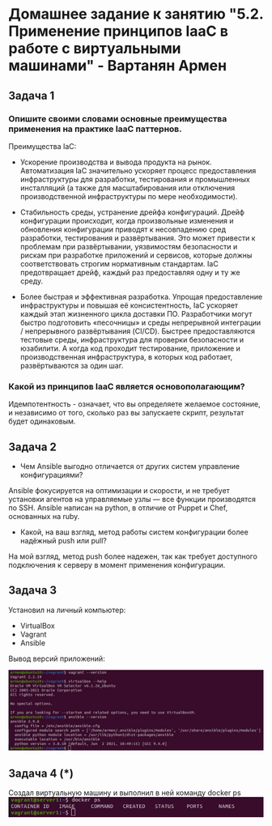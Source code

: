 # Домашнее задание к занятию "5.2. Применение принципов IaaC в работе с виртуальными машинами" - Вартанян Армен

## Задача 1
### Опишите своими словами основные преимущества применения на практике IaaC паттернов.
Преимущества IaC:

- Ускорение производства и вывода продукта на рынок. 
Автоматизация IaC значительно ускоряет процесс предоставления инфраструктуры для разработки, тестирования и промышленных инсталляций (а также для масштабирования или отключения производственной инфраструктуры по мере необходимости).

- Стабильность среды, устранение дрейфа конфигураций. 
Дрейф конфигурации происходит, когда произвольные изменения и обновления конфигурации приводят к несовпадению сред разработки, тестирования и развёртывания. Это может привести к проблемам при развёртывании, уязвимостям безопасности и рискам при разработке приложений и сервисов, которые должны соответствовать строгим нормативным стандартам. IaC предотвращает дрейф, каждый раз предоставляя одну и ту же среду.

- Более быстрая и эффективная разработка. 
Упрощая предоставление инфраструктуры и повышая её консистентность, IaC ускоряет каждый этап жизненного цикла доставки ПО. Разработчики могут быстро подготовить «песочницы» и среды непрерывной интеграции / непрерывного развёртывания (CI/CD). Быстрее предоставляются тестовые среды, инфраструктура для проверки безопасности и юзабилити. А когда код проходит тестирование, приложение и производственная инфраструктура, в которых код работает, развёртываются за один шаг.
### Какой из принципов IaaC является основополагающим?
Идемпотентность - означает, что вы определяете желаемое состояние, и независимо от того, сколько раз вы запускаете скрипт, результат будет одинаковым.
## Задача 2
- Чем Ansible выгодно отличается от других систем управление конфигурациями?

Ansible фокусируется на оптимизации и скорости, и не требует установки агентов на управляемые узлы — все функции производятся по SSH. Ansible написан на python, в отличие от Puppet и Chef, основанных на ruby.
- Какой, на ваш взгляд, метод работы систем конфигурации более надёжный push или pull?


На мой взгляд, метод push более надежен, так как требует доступного подключения к серверу в момент применения конфигурации.
## Задача 3
Установил на личный компьютер:

- VirtualBox
- Vagrant
- Ansible

Вывод версий приложений:

<img src="https://raw.githubusercontent.com/ArmenVartanyan/devops-netology/main/version.jpg">

## Задача 4 (*)

Создал виртуальную машину и выполнил в ней команду
docker ps
<img src="https://raw.githubusercontent.com/ArmenVartanyan/devops-netology/main/docker.jpg">

